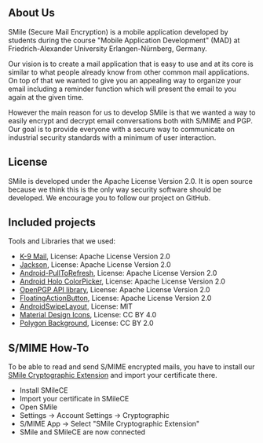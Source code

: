 About Us
--------------------------------
SMile (Secure Mail Encryption) is a mobile application developed by students during the course "Mobile Application Development" (MAD) at Friedrich-Alexander University Erlangen-Nürnberg, Germany.

Our vision is to create a mail application that is easy to use and at its core is similar to what people already know from other common mail applications. On top of that we wanted to give you an appealing way to organize your email including a reminder function which will present the email to you again at the given time.

However the main reason for us to develop SMile is that we wanted a way to easily encrypt and decrypt email conversations both with S/MIME and PGP. Our goal is to provide everyone with a secure way to communicate on industrial security standards with a minimum of user interaction.

License
--------------------------------
SMile is developed under the Apache License Version 2.0.
It is open source because we think this is the only way security software should be developed. We encourage you to follow our project on GitHub.

Included projects
--------------------------------
Tools and Libraries that we used:

- [K-9 Mail](https://github.com/k9mail/k-9), License: Apache License Version 2.0
- [Jackson](https://github.com/FasterXML/jackson), License: Apache License Version 2.0
- [Android-PullToRefresh](https://github.com/FAU-Inf2/SMile/tree/master/plugins/Android-PullToRefresh), License: Apache License Version 2.0
- [Android Holo ColorPicker](https://github.com/FAU-Inf2/SMile/tree/master/plugins/HoloColorPicker), License: Apache License Version 2.0
- [OpenPGP API library](https://github.com/FAU-Inf2/SMile/tree/master/plugins/openpgp-api-library), License: Apache License Version 2.0
- [FloatingActionButton](https://github.com/Clans/FloatingActionButton), License: Apache License Version 2.0
- [AndroidSwipeLayout](https://github.com/daimajia/AndroidSwipeLayout), License: MIT
- [Material Design Icons](https://www.google.com/design/icons/), License: CC BY 4.0
- [Polygon Background](http://blog.spoongraphics.co.uk), License: CC BY 2.0

S/MIME How-To
--------------------------------
To be able to read and send S/MIME encrypted mails, you have to install our [SMile Cryptographic Extension](https://github.com/FAU-Inf2/SMileCE) and import your certificate there.

- Install SMileCE
- Import your certificate in SMileCE
- Open SMile
- Settings → Account Settings → Cryptographic
- S/MIME App → Select "SMile Cryptographic Extension"
- SMile and SMileCE are now connected
